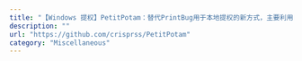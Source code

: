 ```yaml
---
title: "【Windows 提权】PetitPotam：替代PrintBug用于本地提权的新方式，主要利用MS-EFSR协议中的接口函数"
description: ""
url: "https://github.com/crisprss/PetitPotam"
category: "Miscellaneous"
---
```

